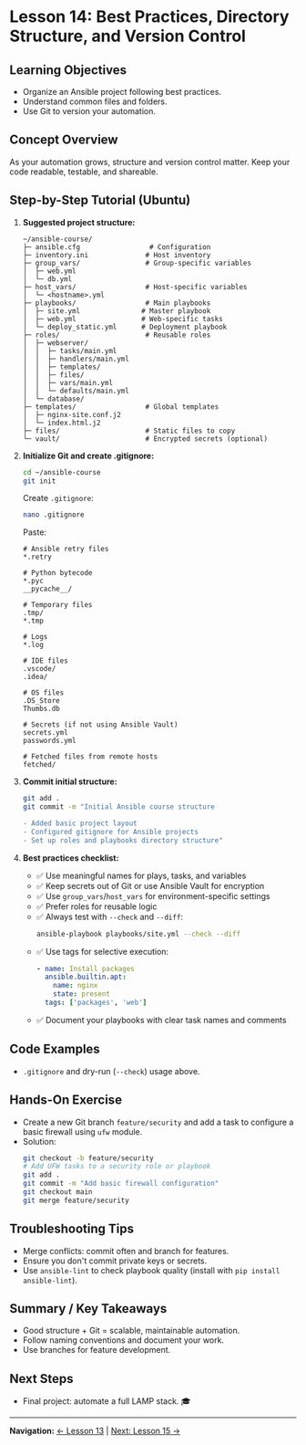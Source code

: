 # Lesson 14: Best Practices, Directory Structure, and Version Control

## Learning Objectives
- Organize an Ansible project following best practices.
- Understand common files and folders.
- Use Git to version your automation.

## Concept Overview
As your automation grows, structure and version control matter. Keep your code readable, testable, and shareable.

## Step-by-Step Tutorial (Ubuntu)
1. **Suggested project structure:**
   ```
   ~/ansible-course/
   ├─ ansible.cfg                 # Configuration
   ├─ inventory.ini              # Host inventory
   ├─ group_vars/                # Group-specific variables
   │  ├─ web.yml
   │  └─ db.yml
   ├─ host_vars/                 # Host-specific variables
   │  └─ <hostname>.yml
   ├─ playbooks/                 # Main playbooks
   │  ├─ site.yml               # Master playbook
   │  ├─ web.yml                # Web-specific tasks
   │  └─ deploy_static.yml      # Deployment playbook
   ├─ roles/                     # Reusable roles
   │  ├─ webserver/
   │  │  ├─ tasks/main.yml
   │  │  ├─ handlers/main.yml
   │  │  ├─ templates/
   │  │  ├─ files/
   │  │  ├─ vars/main.yml
   │  │  └─ defaults/main.yml
   │  └─ database/
   ├─ templates/                 # Global templates
   │  ├─ nginx-site.conf.j2
   │  └─ index.html.j2
   ├─ files/                     # Static files to copy
   └─ vault/                     # Encrypted secrets (optional)
   ```

2. **Initialize Git and create .gitignore:**
   ```bash
   cd ~/ansible-course
   git init
   ```
   Create `.gitignore`:
   ```bash
   nano .gitignore
   ```
   Paste:
   ```
   # Ansible retry files
   *.retry

   # Python bytecode
   *.pyc
   __pycache__/

   # Temporary files
   .tmp/
   *.tmp

   # Logs
   *.log

   # IDE files
   .vscode/
   .idea/

   # OS files
   .DS_Store
   Thumbs.db

   # Secrets (if not using Ansible Vault)
   secrets.yml
   passwords.yml

   # Fetched files from remote hosts
   fetched/
   ```

3. **Commit initial structure:**
   ```bash
   git add .
   git commit -m "Initial Ansible course structure

   - Added basic project layout
   - Configured gitignore for Ansible projects
   - Set up roles and playbooks directory structure"
   ```

4. **Best practices checklist:**
   - ✅ Use meaningful names for plays, tasks, and variables
   - ✅ Keep secrets out of Git or use Ansible Vault for encryption
   - ✅ Use `group_vars`/`host_vars` for environment-specific settings
   - ✅ Prefer roles for reusable logic
   - ✅ Always test with `--check` and `--diff`:
     ```bash
     ansible-playbook playbooks/site.yml --check --diff
     ```
   - ✅ Use tags for selective execution:
     ```yaml
     - name: Install packages
       ansible.builtin.apt:
         name: nginx
         state: present
       tags: ['packages', 'web']
     ```
   - ✅ Document your playbooks with clear task names and comments

## Code Examples
- `.gitignore` and dry-run (`--check`) usage above.

## Hands-On Exercise
- Create a new Git branch `feature/security` and add a task to configure a basic firewall using `ufw` module.
- Solution:
  ```bash
  git checkout -b feature/security
  # Add UFW tasks to a security role or playbook
  git add .
  git commit -m "Add basic firewall configuration"
  git checkout main
  git merge feature/security
  ```

## Troubleshooting Tips
- Merge conflicts: commit often and branch for features.
- Ensure you don't commit private keys or secrets.
- Use `ansible-lint` to check playbook quality (install with `pip install ansible-lint`).

## Summary / Key Takeaways
- Good structure + Git = scalable, maintainable automation.
- Follow naming conventions and document your work.
- Use branches for feature development.

## Next Steps
- Final project: automate a full LAMP stack. 🎓

---

**Navigation:** [← Lesson 13](lesson-13-web-app.md) | [Next: Lesson 15 →](lesson-15-lamp-project.md)